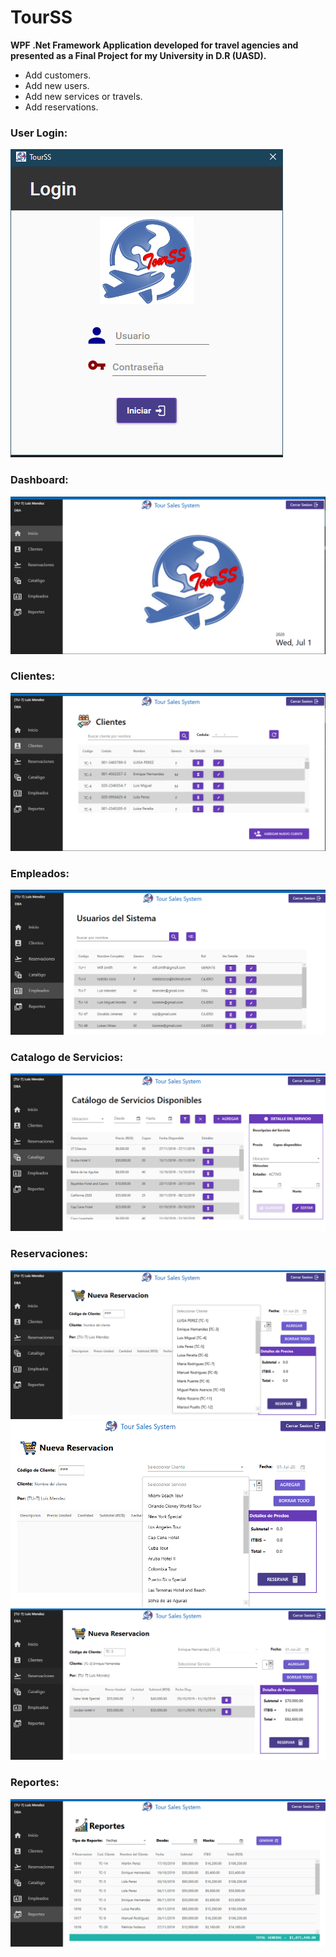 # TourSS
**WPF .Net Framework Application developed for travel agencies and presented as a Final Project for my University in D.R (UASD).**
* Add customers.
* Add new users.
* Add new services or travels.
* Add reservations.

### User Login:
![login](https://github.com/luismdz/TourSS/blob/master/TourSS_UI/Readme/login.png)

### Dashboard:
![dashboard](https://github.com/luismdz/TourSS/blob/master/TourSS_UI/Readme/Dashboard.png)

### Clientes:
![clientes](https://github.com/luismdz/TourSS/blob/master/TourSS_UI/Readme/Clientes.png)

### Empleados:
![empleados](https://github.com/luismdz/TourSS/blob/master/TourSS_UI/Readme/Empleados.png)

### Catalogo de Servicios:
![catalogo](https://github.com/luismdz/TourSS/blob/master/TourSS_UI/Readme/Catalogo.png)

### Reservaciones:
![reservacion](https://github.com/luismdz/TourSS/blob/master/TourSS_UI/Readme/Reservacion-cliente.png)
![reservacion](https://github.com/luismdz/TourSS/blob/master/TourSS_UI/Readme/Reservacion-servicio.png)
![reservacion](https://github.com/luismdz/TourSS/blob/master/TourSS_UI/Readme/reservacion-agregar.png)

### Reportes:
![reporte](https://github.com/luismdz/TourSS/blob/master/TourSS_UI/Readme/reportes.png)
